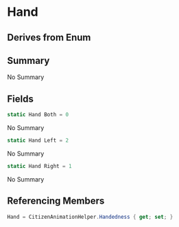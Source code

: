 # Hand

## Derives from Enum

## Summary

No Summary
## Fields

```c#
static Hand Both = 0
```
No Summary
```c#
static Hand Left = 2
```
No Summary
```c#
static Hand Right = 1
```
No Summary
## Referencing Members

```c#
Hand = CitizenAnimationHelper.Handedness { get; set; } 
```
